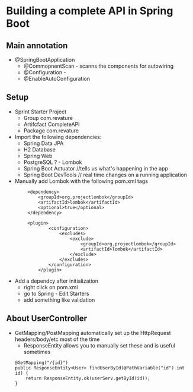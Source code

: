 # Building a complete API in Spring Boot

## Main annotation
- @SpringBootApplication 
    - @CommopnentScan - scanns the components for autowiring
    - @Configuration - 
    - @EnableAutoConfiguration

## Setup
- Sprint Starter Project
    - Group com.revature
    - Artifcfact CompleteAPI
    - Package com.revature
- Import the following dependencies:
    - Spring Data JPA
    - H2 Database
    - Spring Web
    - PostgreSQL
    ?    - Lombok
    - Spring Boot Actuator //tells us what's happening in the app 
    - Spring Boot DevTools // real time changes on a running application
- Manually add Lombok with the following pom.xml tags
```
		<dependency>
			<groupId>org.projectlombok</groupId>
			<artifactId>lombok</artifactId>
			<optional>true</optional>
		</dependency>

        <plugin>
				<configuration>
					<excludes>
						<exclude>
							<groupId>org.projectlombok</groupId>
							<artifactId>lombok</artifactId>
						</exclude>
					</excludes>
				</configuration>
			</plugin>
```
- Add a dependcy after initialization
    - right click on pom.xml
    - go to Spring - Edit Starters
    - add something like validation

## About UserController
- GetMapping/PostMapping automatically set up the HttpRequest headers/body/etc most of the time
    - ResponseEntity allows you to manually set these and is useful sometimes
    ```
    @GetMapping("/{id}")
    public ResponseEntity<User> findUserById(@PathVariable("id") int id) {
        return ResponseEntity.ok(userServ.getById(id));
    }
    ```


